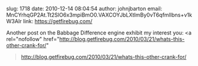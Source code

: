 slug:    1718
date:    2010-12-14 08:04:54
author:  johnjbarton
email:   MnCYrhqGP2At.Tt2SlO6x3mpiBmO0.VAXCOYJbLXtImBy0vT6qfmllbns+v1kW3AIr
link:    https://getfirebug.com/

Another post on the Babbage Difference engine exhibit my interest you:
<a rel="nofollow"
href="http://blog.getfirebug.com/2010/03/21/whats-this-other-crank-for/"
>http://blog.getfirebug.com/2010/03/21/whats-this-other-crank-for/</a>
